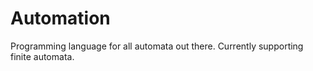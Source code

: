 # Automation
Programming language for all automata out there. Currently supporting finite automata. 
